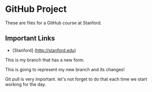 GitHub Project
===============

These are files for a GitHub course at Stanford.

Important Links
---------------
* [Stanford] (http://stanford.edu)

This is my branch that has a new form. 

This is going to represent my new branch and its changes!

Git pull is very important. let's not forget to do that each time we start working for the day.